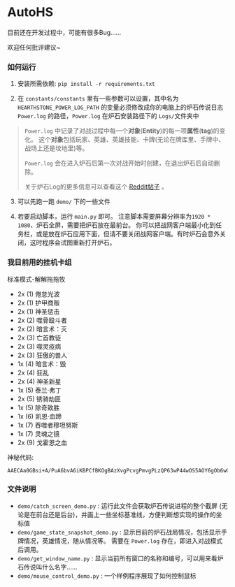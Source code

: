 # AutoHS
目前还在开发过程中，可能有很多Bug……

欢迎任何批评建议~

### 如何运行

1. 安装所需依赖: `pip install -r requirements.txt`

2. 在 `constants/constants` 里有一些参数可以设置，其中名为
 `HEARTHSTONE_POWER_LOG_PATH` 的变量必须修改成你的电脑上的炉石传说日志
   `Power.log` 的路径，`Power.log` 在炉石安装路径下的 `Logs/`文件夹中
   
> `Power.log` 中记录了对战过程中每一个**对象**(**Entity**)的每一项**属性**(**tag**)的变化。
> 这个**对象**包括玩家、英雄、英雄技能、卡牌(无论在牌库里、手牌中、战场上还是坟地里)等。
> 
> `Power.log` 会在进入炉石后第一次对战开始时创建，在退出炉石后自动删除。
> 
> 关于炉石Log的更多信息可以查看这个
> [Reddit帖子](https://www.reddit.com/r/hearthstone/comments/268fkk/simple_hearthstone_logging_see_your_complete_play/) 。

3. 可以先跑一跑 `demo/` 下的一些文件

4. 若要启动脚本，运行 `main.py` 即可。
   注意脚本需要屏幕分辨率为`1920 * 1080`、炉石全屏，需要把炉石放在最前台。
   你可以把战网客户端最小化到任务栏，或是放在炉石应用下面，但请不要关闭战网客户端。有时炉石会意外关闭，这时程序会试图重新打开炉石。
   

### 我目前用的挂机卡组 
标准模式-解解拖拖牧
- 2x (1) 倦怠光波
- 2x (1) 护甲商贩
- 2x (1) 神圣惩击
- 2x (2) 噬骨殴斗者
- 2x (2) 暗言术：灭
- 2x (3) 亡首教徒
- 2x (3) 噬灵疫病
- 2x (3) 狂傲的兽人
- 1x (4) 暗言术：毁
- 2x (4) 狂乱
- 2x (4) 神圣新星
- 1x (5) 泰兰·弗丁
- 2x (5) 锈骑劫匪
- 1x (5) 除奇致胜
- 1x (6) 凯恩·血蹄
- 1x (7) 吞噬者穆坦努斯
- 1x (7) 灵魂之镜
- 2x (9) 戈霍恩之血

神秘代码:
```
AAECAa0GBsi+A/PuA6bvA6iKBPCfBKOgBAzXvgPcvgPmvgPLzQP63wP44wOS5AOY6gOb6wOEnwSFnwTBnwQA
```

[comment]: <> (### 如果想要用自己的卡组)

[comment]: <> (我觉得需要经过一下几步:)

[comment]: <> (- 你需要能认出每一张手牌， AutoHS使用图片哈希来识别图片， )

[comment]: <> (   你需要录入新卡的哈希， 可以通过 `demo/identify_cards.py` )

[comment]: <> (   去读取手牌卡画哈希)

[comment]: <> (- 把哈希和对应名称录入到 `constants/hash_vals.py` 中)

[comment]: <> (- 写出卡牌逻辑， 可以参照 `card.py`)

[comment]: <> (- 把卡牌和中文名对应， 需要更新 `name2card.py`)

[comment]: <> (好像有点麻烦...)



### 文件说明
- `demo/catch_screen_demo.py` : 运行此文件会获取炉石传说进程的整个截屏
(无论是在前台还是后台)，并画上一些坐标基准线，方便判断想实现的操作的坐标值
- `demo/game_state_snapshot_demo.py` : 显示目前的炉石战局情况，包括显示手牌情况，英雄情况，随从情况等。
  需要在 `Power.log` 存在，即进入对战模式后调用。
- `demo/get_window_name.py` : 显示当前所有窗口的名称和编号，可以用来看炉石传说叫什么名字……
- `demo/mouse_control_demo.py` : 一个样例程序展现了如何控制鼠标


[comment]: <> (### 关于截取屏幕，以及opnecv2)

[comment]: <> (使用的是win的接口。在矩阵里第一维是行号，而在opencv里，windows接口里和mouse接口里第一维是列号。)

[comment]: <> (矩阵里的色彩排序为&#40;B，G，R&#41;)

[comment]: <> (### 关于控制鼠标)

[comment]: <> (原本想通过发送信号的方式在让炉石在后台也能接收到鼠标点击)

[comment]: <> (但是发现炉石应该是所谓的接受直接输入的进程，信号模拟它不会接收……)

[comment]: <> (所以只能使用很low的鼠标点击了)

[comment]: <> (也许能直接模拟网络发包？)


[comment]: <> (### 关于网络连接的观察)

[comment]: <> (一打开炉石就会建立两个TCP连接，这两个所有的数据都是加密的。像分解卡牌， 只有退出了某个卡牌的分解界面（就是可以撤销的界面）才会发包确认分解结果。)

[comment]: <> (实验下来感觉只有其中一条连接在真的交换数据。)

[comment]: <> (点击匹配会新建一个连接，这个连接是加密的。在匹配完成后连接就销毁。)

[comment]: <> (进入对战会又新建一个连接，这个是纯TCP没有加密，不过我仍然无法解析数据交换的格式……（总之不是json..……）。)

[comment]: <> (任何一个操作都会触发数据传输（比如空中乱晃鼠标……），而如果什么都不做炉石也会每个5秒跟服务器互相ping一下，应该是在确认是否掉线)
